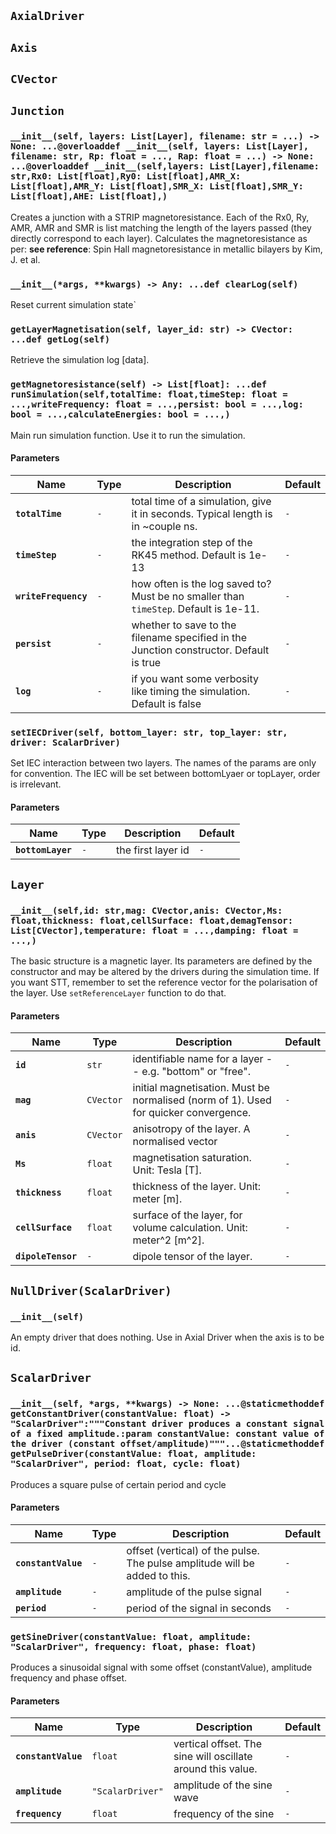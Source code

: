 ## `AxialDriver`

## `Axis`

## `CVector`

## `Junction`

### `__init__(self, layers: List[Layer], filename: str = ...) -> None: ...@overloaddef __init__(self, layers: List[Layer], filename: str, Rp: float = ..., Rap: float = ...) -> None: ...@overloaddef __init__(self,layers: List[Layer],filename: str,Rx0: List[float],Ry0: List[float],AMR_X: List[float],AMR_Y: List[float],SMR_X: List[float],SMR_Y: List[float],AHE: List[float],)`

Creates a junction with a STRIP magnetoresistance.
Each of the Rx0, Ry, AMR, AMR and SMR is list matching the
length of the layers passed (they directly correspond to each layer).
Calculates the magnetoresistance as per: **see reference**:
Spin Hall magnetoresistance in metallic bilayers by Kim, J. et al.

### `__init__(*args, **kwargs) -> Any: ...def clearLog(self)`

Reset current simulation state`

### `getLayerMagnetisation(self, layer_id: str) -> CVector: ...def getLog(self)`

Retrieve the simulation log [data].

### `getMagnetoresistance(self) -> List[float]: ...def runSimulation(self,totalTime: float,timeStep: float = ...,writeFrequency: float = ...,persist: bool = ...,log: bool = ...,calculateEnergies: bool = ...,)`

Main run simulation function. Use it to run the simulation.

#### **Parameters**

| Name                 | Type | Description                                                                            | Default |
| -------------------- | ---- | -------------------------------------------------------------------------------------- | ------- |
| **`totalTime`**      | `-`  | total time of a simulation, give it in seconds. Typical length is in ~couple ns.       | `-`     |
| **`timeStep`**       | `-`  | the integration step of the RK45 method. Default is 1e-13                              | `-`     |
| **`writeFrequency`** | `-`  | how often is the log saved to? Must be no smaller than `timeStep`. Default is 1e-11.   | `-`     |
| **`persist`**        | `-`  | whether to save to the filename specified in the Junction constructor. Default is true | `-`     |
| **`log`**            | `-`  | if you want some verbosity like timing the simulation. Default is false                | `-`     |

### `setIECDriver(self, bottom_layer: str, top_layer: str, driver: ScalarDriver)`

Set IEC interaction between two layers.
The names of the params are only for convention. The IEC will be set
between bottomLyaer or topLayer, order is irrelevant.

#### **Parameters**

| Name              | Type | Description        | Default |
| ----------------- | ---- | ------------------ | ------- |
| **`bottomLayer`** | `-`  | the first layer id | `-`     |

## `Layer`

### `__init__(self,id: str,mag: CVector,anis: CVector,Ms: float,thickness: float,cellSurface: float,demagTensor: List[CVector],temperature: float = ...,damping: float = ...,)`

The basic structure is a magnetic layer.
Its parameters are defined by the constructor and may be altered
by the drivers during the simulation time.
If you want STT, remember to set the reference vector for the polarisation of the layer.
Use `setReferenceLayer` function to do that.

#### **Parameters**

| Name               | Type      | Description                                                                          | Default |
| ------------------ | --------- | ------------------------------------------------------------------------------------ | ------- |
| **`id`**           | `str`     | identifiable name for a layer -- e.g. "bottom" or "free".                            | `-`     |
| **`mag`**          | `CVector` | initial magnetisation. Must be normalised (norm of 1). Used for quicker convergence. | `-`     |
| **`anis`**         | `CVector` | anisotropy of the layer. A normalised vector                                         | `-`     |
| **`Ms`**           | `float`   | magnetisation saturation. Unit: Tesla [T].                                           | `-`     |
| **`thickness`**    | `float`   | thickness of the layer. Unit: meter [m].                                             | `-`     |
| **`cellSurface`**  | `float`   | surface of the layer, for volume calculation. Unit: meter^2 [m^2].                   | `-`     |
| **`dipoleTensor`** | `-`       | dipole tensor of the layer.                                                          | `-`     |

## `NullDriver(ScalarDriver)`

### `__init__(self)`

An empty driver that does nothing. Use in Axial Driver when
the axis is to be id.

## `ScalarDriver`

### `__init__(self, *args, **kwargs) -> None: ...@staticmethoddef getConstantDriver(constantValue: float) -> "ScalarDriver":"""Constant driver produces a constant signal of a fixed amplitude.:param constantValue: constant value of the driver (constant offset/amplitude)"""...@staticmethoddef getPulseDriver(constantValue: float, amplitude: "ScalarDriver", period: float, cycle: float)`

Produces a square pulse of certain period and cycle

#### **Parameters**

| Name                | Type | Description                                                                | Default |
| ------------------- | ---- | -------------------------------------------------------------------------- | ------- |
| **`constantValue`** | `-`  | offset (vertical) of the pulse. The pulse amplitude will be added to this. | `-`     |
| **`amplitude`**     | `-`  | amplitude of the pulse signal                                              | `-`     |
| **`period`**        | `-`  | period of the signal in seconds                                            | `-`     |

### `getSineDriver(constantValue: float, amplitude: "ScalarDriver", frequency: float, phase: float)`

Produces a sinusoidal signal with some offset (constantValue), amplitude frequency and phase offset.

#### **Parameters**

| Name                | Type             | Description                                                 | Default |
| ------------------- | ---------------- | ----------------------------------------------------------- | ------- |
| **`constantValue`** | `float`          | vertical offset. The sine will oscillate around this value. | `-`     |
| **`amplitude`**     | `"ScalarDriver"` | amplitude of the sine wave                                  | `-`     |
| **`frequency`**     | `float`          | frequency of the sine                                       | `-`     |
